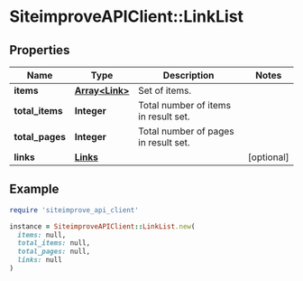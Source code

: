 # SiteimproveAPIClient::LinkList

## Properties

| Name | Type | Description | Notes |
| ---- | ---- | ----------- | ----- |
| **items** | [**Array&lt;Link&gt;**](Link.md) | Set of items. |  |
| **total_items** | **Integer** | Total number of items in result set. |  |
| **total_pages** | **Integer** | Total number of pages in result set. |  |
| **links** | [**Links**](Links.md) |  | [optional] |

## Example

```ruby
require 'siteimprove_api_client'

instance = SiteimproveAPIClient::LinkList.new(
  items: null,
  total_items: null,
  total_pages: null,
  links: null
)
```

